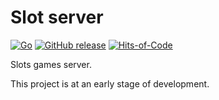 
# Slot server

[![Go](https://github.com/slotopol/server/actions/workflows/go.yml/badge.svg)](https://github.com/slotopol/server/actions/workflows/go.yml)
[![GitHub release](https://img.shields.io/github/v/release/slotopol/server.svg)](https://github.com/slotopol/server/releases/latest)
[![Hits-of-Code](https://hitsofcode.com/github/slotopol/server?branch=main)](https://hitsofcode.com/github/slotopol/server/view?branch=main)

Slots games server.

This project is at an early stage of development.
